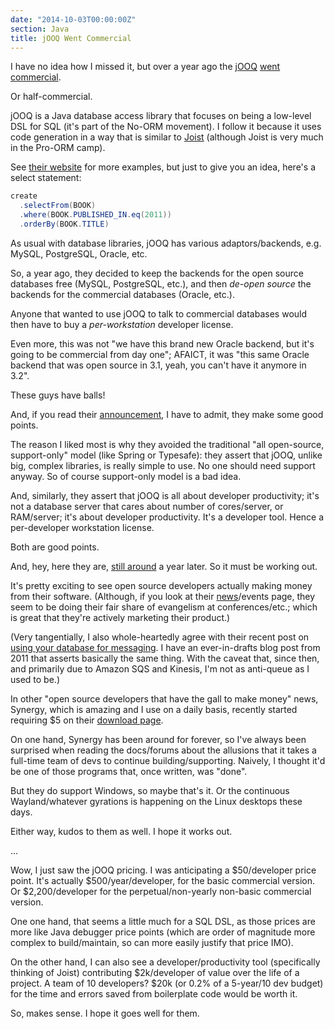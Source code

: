 ```yaml
---
date: "2014-10-03T00:00:00Z"
section: Java
title: jOOQ Went Commercial
---
```



I have no idea how I missed it, but over a year ago the [jOOQ](http://www.jooq.org) [went commercial](http://blog.jooq.org/2013/10/09/jooq-3-2-offering-commercial-licensing-and-support/).

Or half-commercial.

jOOQ is a Java database access library that focuses on being a low-level DSL for SQL (it's part of the No-ORM movement). I follow it because it uses code generation in a way that is similar to [Joist](http://www.joist.ws) (although Joist is very much in the Pro-ORM camp).

See [their website](http://www.jooq.org) for more examples, but just to give you an idea, here's a select statement:

```java
create
  .selectFrom(BOOK)
  .where(BOOK.PUBLISHED_IN.eq(2011))
  .orderBy(BOOK.TITLE)
```

As usual with database libraries, jOOQ has various adaptors/backends, e.g. MySQL, PostgreSQL, Oracle, etc.

So, a year ago, they decided to keep the backends for the open source databases free (MySQL, PostgreSQL, etc.), and then *de-open source* the backends for the commercial databases (Oracle, etc.).

Anyone that wanted to use jOOQ to talk to commercial databases would then have to buy a *per-workstation* developer license.

Even more, this was not "we have this brand new Oracle backend, but it's going to be commercial from day one"; AFAICT, it was "this same Oracle backend that was open source in 3.1, yeah, you can't have it anymore in 3.2".

These guys have balls!

And, if you read their [announcement](http://blog.jooq.org/2013/10/09/jooq-3-2-offering-commercial-licensing-and-support/), I have to admit, they make some good points.

The reason I liked most is why they avoided the traditional "all open-source, support-only" model (like Spring or Typesafe): they assert that jOOQ, unlike big, complex libraries, is really simple to use. No one should need support anyway. So of course support-only model is a bad idea.

And, similarly, they assert that jOOQ is all about developer productivity; it's not a database server that cares about number of cores/server, or RAM/server; it's about developer productivity. It's a developer tool. Hence a per-developer workstation license.

Both are good points.

And, hey, here they are, [still around](http://blog.jooq.org/2014/09/30/the-caveats-of-dual-licensing/) a year later. So it must be working out.

It's pretty exciting to see open source developers actually making money from their software. (Although, if you look at their [news](http://www.jooq.org/news)/events page, they seem to be doing their fair share of evangelism at conferences/etc.; which is great that they're actively marketing their product.)

(Very tangentially, I also whole-heartedly agree with their recent post on [using your database for messaging](http://blog.jooq.org/2014/09/26/using-your-rdbms-for-messaging-is-totally-ok/). I have an ever-in-drafts blog post from 2011 that asserts basically the same thing. With the caveat that, since then, and primarily due to Amazon SQS and Kinesis, I'm not as anti-queue as I used to be.)

In other "open source developers that have the gall to make money" news, Synergy, which is amazing and I use on a daily basis, recently started requiring $5 on their [download page](http://synergy-project.org/download/).

On one hand, Synergy has been around for forever, so I've always been surprised when reading the docs/forums about the allusions that it takes a full-time team of devs to continue building/supporting. Naively, I thought it'd be one of those programs that, once written, was "done".

But they do support Windows, so maybe that's it. Or the continuous Wayland/whatever gyrations is happening on the Linux desktops these days.

Either way, kudos to them as well. I hope it works out.

...

Wow, I just saw the jOOQ pricing. I was anticipating a $50/developer price point. It's actually $500/year/developer, for the basic commercial version. Or $2,200/developer for the perpetual/non-yearly non-basic commercial version. 

One one hand, that seems a little much for a SQL DSL, as those prices are more like Java debugger price points (which are order of magnitude more complex to build/maintain, so can more easily justify that price IMO).

On the other hand, I can also see a developer/productivity tool (specifically thinking of Joist) contributing $2k/developer of value over the life of a project. A team of 10 developers? $20k (or 0.2% of a 5-year/10 dev budget) for the time and errors saved from boilerplate code would be worth it.

So, makes sense. I hope it goes well for them.



